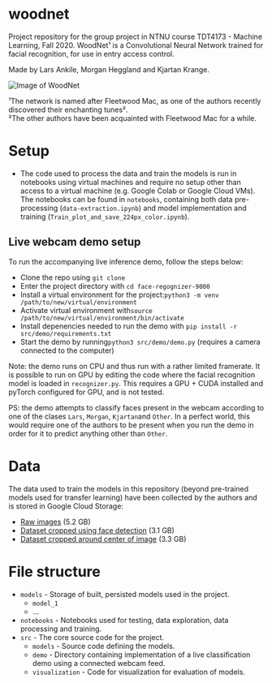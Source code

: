 # woodnet
Project repository for the group project in NTNU course TDT4173 - Machine Learning, Fall 2020. WoodNet¹ is a Convolutional Neural Network trained for facial recognition, for use in entry access control. 

Made by Lars Ankile, Morgan Heggland and Kjartan Krange.

![Image of WoodNet](https://i.imgur.com/8PsWjr8.png)

¹The network is named after Fleetwood Mac, as one of the authors recently discovered their enchanting tunes².  
²The other authors have been acquainted with Fleetwood Mac for a while.

# Setup
- The code used to process the data and train the models is run in notebooks using virtual machines and require no setup other than access to a virtual machine (e.g. Google Colab or Google Cloud VMs). The notebooks can be found in `notebooks`, containing both data pre-processing (`data-extraction.ipynb`) and model implementation and training (`Train_plot_and_save_224px_color.ipynb`).


## Live webcam demo setup
To run the accompanying live inference demo, follow the steps below:
- Clone the repo using `git clone`
- Enter the project directory with `cd face-regognizer-9000`
- Install a virtual environment for the project:`python3 -m venv /path/to/new/virtual/environment`
- Activate virtual environment with`source /path/to/new/virtual/environment/bin/activate`
- Install depenencies needed to run the demo with `pip install -r src/demo/requirements.txt`
- Start the demo by running`python3 src/demo/demo.py` (requires a camera connected to the computer)

Note: the demo runs on CPU and thus run with a rather limited framerate. It is possible to run on GPU by editing the code where the facial recognition model is loaded in `recognizer.py`. This requires a GPU + CUDA installed and pyTorch configured for GPU, and is not tested.

PS: the demo attempts to classify faces present in the webcam according to one of the clases `Lars`, `Morgan`, `Kjartan`and `Other`. In a perfect world, this would require one of the authors to be present when you run the demo in order for it to predict anything other than `Other`.

# Data
The data used to train the models in this repository (beyond pre-trained models used for transfer learning) have been collected by the authors and is stored in Google Cloud Storage: 
- [Raw images](https://storage.googleapis.com/tdt4173-datasets/faces/images/raw_images.zip) (5.2 GB)
- [Dataset cropped using face detection](https://storage.googleapis.com/tdt4173-datasets/faces/balanced_sampled_cropped_224px_color_70_15_15_split.tar.gz) (3.1 GB)
- [Dataset cropped around center of image](https://storage.googleapis.com/tdt4173-datasets/faces/balanced_sampled_cropped_224px_color_70_15_15_split.tar.gz) (3.3 GB)

# File structure
- `models` - Storage of built, persisted models used in the project.
  - `model_1`
  - ...
- `notebooks` - Notebooks used for testing, data exploration, data processing and training.
- `src` - The core source code for the project.
  - `models` - Source code defining the models.
  - `demo` - Directory containing implementation of a live classification demo using a connected webcam feed.
  - `visualization` - Code for visualization for evaluation of models.
